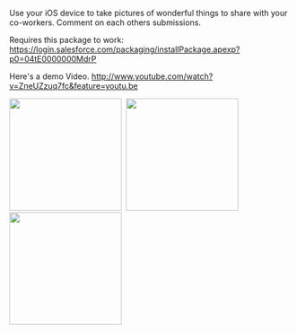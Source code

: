Use your iOS device to take pictures of wonderful things to share with your co-workers.  Comment on each others submissions.

Requires this package to work:
https://login.salesforce.com/packaging/installPackage.apexp?p0=04tE0000000MdrP

Here's a demo Video.
http://www.youtube.com/watch?v=ZneUZzuq7fc&feature=youtu.be

<img src="https://raw.github.com/ReidCarlberg/LAB_ShareWonder_MobileIos/master/ShareWonder_Splash.png" width="200" > 
&nbsp;<img src="https://raw.github.com/ReidCarlberg/LAB_ShareWonder_MobileIos/master/ShareWonder_gallery.png" width="200" >
&nbsp;<img src="https://raw.github.com/ReidCarlberg/LAB_ShareWonder_MobileIos/master/ShareWonder_detail.png" width="200" >
